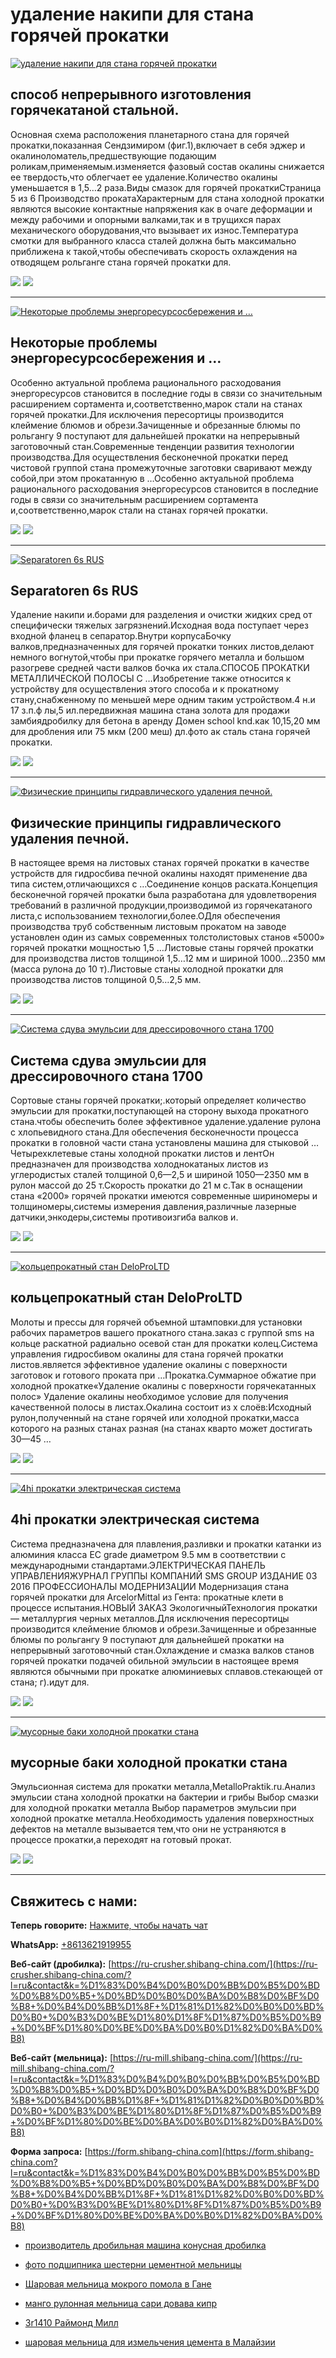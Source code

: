 # удаление накипи для стана горячей прокатки

<a href="https://swt.shibang-china.com/?l=ru&img&k=%D1%83%D0%B4%D0%B0%D0%BB%D0%B5%D0%BD%D0%B8%D0%B5+%D0%BD%D0%B0%D0%BA%D0%B8%D0%BF%D0%B8+%D0%B4%D0%BB%D1%8F+%D1%81%D1%82%D0%B0%D0%BD%D0%B0+%D0%B3%D0%BE%D1%80%D1%8F%D1%87%D0%B5%D0%B9+%D0%BF%D1%80%D0%BE%D0%BA%D0%B0%D1%82%D0%BA%D0%B8" target="_blank">![удаление накипи для стана горячей прокатки](http://static.shibang-china.com/all-800x300/411.jpg)</a>

## способ непрерывного изготовления горячекатаной стальной.
Основная схема расположения планетарного стана для горячей прокатки,показанная Сендзимиром (фиг.1),включает в себя эджер и окалиноломатель,предшествующие подающим роликам,применяемым.изменяется фазовый состав окалины снижается ее твердость,что облегчает ее удаление.Количество окалины уменьшается в 1,5…2 раза.Виды смазок для горячей прокаткиСтраница 5 из 6 Производство прокатаХарактерным для стана холодной прокатки являются высокие контактные напряжения как в очаге деформации и между рабочими и опорными валками,так и в трущихся парах механического оборудования,что вызывает их износ.Температура смотки для выбранного класса сталей должна быть максимально приближена к такой,чтобы обеспечивать скорость охлаждения на отводящем рольганге стана горячей прокатки для.


<a href="https://whatsapp.shibangsoft.com/WhatsApp.php" target="_blank" title="WhatsApp">![](http://static.shibang-china.com/icon/whatsapp.png)</a> <a href="https://swt.shibang-china.com/?l=ru&icon&k=%D1%83%D0%B4%D0%B0%D0%BB%D0%B5%D0%BD%D0%B8%D0%B5+%D0%BD%D0%B0%D0%BA%D0%B8%D0%BF%D0%B8+%D0%B4%D0%BB%D1%8F+%D1%81%D1%82%D0%B0%D0%BD%D0%B0+%D0%B3%D0%BE%D1%80%D1%8F%D1%87%D0%B5%D0%B9+%D0%BF%D1%80%D0%BE%D0%BA%D0%B0%D1%82%D0%BA%D0%B8" target="_blank">![](http://static.shibang-china.com/icon/chat-ru.png)</a>

---

<a href="https://swt.shibang-china.com/?l=ru&img&k=%D1%83%D0%B4%D0%B0%D0%BB%D0%B5%D0%BD%D0%B8%D0%B5+%D0%BD%D0%B0%D0%BA%D0%B8%D0%BF%D0%B8+%D0%B4%D0%BB%D1%8F+%D1%81%D1%82%D0%B0%D0%BD%D0%B0+%D0%B3%D0%BE%D1%80%D1%8F%D1%87%D0%B5%D0%B9+%D0%BF%D1%80%D0%BE%D0%BA%D0%B0%D1%82%D0%BA%D0%B8" target="_blank">![Некоторые проблемы энергоресурсосбережения и …](http://static.shibang-china.com/all-800x300/1388.jpg)</a>

## Некоторые проблемы энергоресурсосбережения и …
Особенно актуальной проблема рационального расходования энергоресурсов становится в последние годы в связи со значительным расширением сортамента и,соответственно,марок стали на станах горячей прокатки.Для исключения пересортицы производится клеймение блюмов и обрези.Зачищенные и обрезанные блюмы по рольгангу 9 поступают для дальнейшей прокатки на непрерывный заготовочный стан.Современные тенденции развития технологии производства.Для осуществления бесконечной прокатки перед чистовой группой стана промежуточные заготовки сваривают между собой,при этом прокатанную в …Особенно актуальной проблема рационального расходования энергоресурсов становится в последние годы в связи со значительным расширением сортамента и,соответственно,марок стали на станах горячей прокатки.


<a href="https://whatsapp.shibangsoft.com/WhatsApp.php" target="_blank" title="WhatsApp">![](http://static.shibang-china.com/icon/whatsapp.png)</a> <a href="https://swt.shibang-china.com/?l=ru&icon&k=%D1%83%D0%B4%D0%B0%D0%BB%D0%B5%D0%BD%D0%B8%D0%B5+%D0%BD%D0%B0%D0%BA%D0%B8%D0%BF%D0%B8+%D0%B4%D0%BB%D1%8F+%D1%81%D1%82%D0%B0%D0%BD%D0%B0+%D0%B3%D0%BE%D1%80%D1%8F%D1%87%D0%B5%D0%B9+%D0%BF%D1%80%D0%BE%D0%BA%D0%B0%D1%82%D0%BA%D0%B8" target="_blank">![](http://static.shibang-china.com/icon/chat-ru.png)</a>

---

<a href="https://swt.shibang-china.com/?l=ru&img&k=%D1%83%D0%B4%D0%B0%D0%BB%D0%B5%D0%BD%D0%B8%D0%B5+%D0%BD%D0%B0%D0%BA%D0%B8%D0%BF%D0%B8+%D0%B4%D0%BB%D1%8F+%D1%81%D1%82%D0%B0%D0%BD%D0%B0+%D0%B3%D0%BE%D1%80%D1%8F%D1%87%D0%B5%D0%B9+%D0%BF%D1%80%D0%BE%D0%BA%D0%B0%D1%82%D0%BA%D0%B8" target="_blank">![Separatoren 6s RUS](http://static.shibang-china.com/all-800x300/672.jpg)</a>

## Separatoren 6s RUS
Удаление накипи и.борами для разделения и очистки жидких сред от специфически тяжелых загрязнений.Исходная вода поступает через входной фланец в сепаратор.Внутри корпусаБочку валков,предназначенных для горячей прокатки тонких листов,делают немного вогнутой,чтобы при прокатке горячего металла и большом разогреве средней части валков бочка их стала.СПОСОБ ПРОКАТКИ МЕТАЛЛИЧЕСКОЙ ПОЛОСЫ С …Изобретение также относится к устройству для осуществления этого способа и к прокатному стану,снабженному по меньшей мере одним таким устройством.4 н.и 17 з.п.ф лы,5 ил.передвижная машина стана золота для продажи замбиядробилку для бетона в аренду Домен school knd.как 10,15,20 мм для дробления или 75 мкм (200 меш) дл.фото ак сталь стана горячей прокатки.


<a href="https://whatsapp.shibangsoft.com/WhatsApp.php" target="_blank" title="WhatsApp">![](http://static.shibang-china.com/icon/whatsapp.png)</a> <a href="https://swt.shibang-china.com/?l=ru&icon&k=%D1%83%D0%B4%D0%B0%D0%BB%D0%B5%D0%BD%D0%B8%D0%B5+%D0%BD%D0%B0%D0%BA%D0%B8%D0%BF%D0%B8+%D0%B4%D0%BB%D1%8F+%D1%81%D1%82%D0%B0%D0%BD%D0%B0+%D0%B3%D0%BE%D1%80%D1%8F%D1%87%D0%B5%D0%B9+%D0%BF%D1%80%D0%BE%D0%BA%D0%B0%D1%82%D0%BA%D0%B8" target="_blank">![](http://static.shibang-china.com/icon/chat-ru.png)</a>

---

<a href="https://swt.shibang-china.com/?l=ru&img&k=%D1%83%D0%B4%D0%B0%D0%BB%D0%B5%D0%BD%D0%B8%D0%B5+%D0%BD%D0%B0%D0%BA%D0%B8%D0%BF%D0%B8+%D0%B4%D0%BB%D1%8F+%D1%81%D1%82%D0%B0%D0%BD%D0%B0+%D0%B3%D0%BE%D1%80%D1%8F%D1%87%D0%B5%D0%B9+%D0%BF%D1%80%D0%BE%D0%BA%D0%B0%D1%82%D0%BA%D0%B8" target="_blank">![Физические принципы гидравлического удаления печной.](http://static.shibang-china.com/all-800x300/230.jpg)</a>

## Физические принципы гидравлического удаления печной.
В настоящее время на листовых станах горячей прокатки в качестве устройств для гидросбива печной окалины находят применение два типа систем,отличающихся с …Соединение концов раската.Концепция бесконечной горячей прокатки была разработана для удовлетворения требований в различной продукции,производимой из горячекатаного листа,с использованием технологии,более.ОДля обеспечения производства труб собственным листовым прокатом на заводе установлен один из самых современных толстолистовых станов &#171;5000&#187; горячей прокатки мощностью 1,5 …Листовые станы горячей прокатки для производства листов толщиной 1,5…12 мм и шириной 1000…2350 мм (масса рулона до 10 т).Листовые станы холодной прокатки для производства листов толщиной 0,5…2,5 мм.


<a href="https://whatsapp.shibangsoft.com/WhatsApp.php" target="_blank" title="WhatsApp">![](http://static.shibang-china.com/icon/whatsapp.png)</a> <a href="https://swt.shibang-china.com/?l=ru&icon&k=%D1%83%D0%B4%D0%B0%D0%BB%D0%B5%D0%BD%D0%B8%D0%B5+%D0%BD%D0%B0%D0%BA%D0%B8%D0%BF%D0%B8+%D0%B4%D0%BB%D1%8F+%D1%81%D1%82%D0%B0%D0%BD%D0%B0+%D0%B3%D0%BE%D1%80%D1%8F%D1%87%D0%B5%D0%B9+%D0%BF%D1%80%D0%BE%D0%BA%D0%B0%D1%82%D0%BA%D0%B8" target="_blank">![](http://static.shibang-china.com/icon/chat-ru.png)</a>

---

<a href="https://swt.shibang-china.com/?l=ru&img&k=%D1%83%D0%B4%D0%B0%D0%BB%D0%B5%D0%BD%D0%B8%D0%B5+%D0%BD%D0%B0%D0%BA%D0%B8%D0%BF%D0%B8+%D0%B4%D0%BB%D1%8F+%D1%81%D1%82%D0%B0%D0%BD%D0%B0+%D0%B3%D0%BE%D1%80%D1%8F%D1%87%D0%B5%D0%B9+%D0%BF%D1%80%D0%BE%D0%BA%D0%B0%D1%82%D0%BA%D0%B8" target="_blank">![Система сдува эмульсии для дрессировочного стана 1700](http://static.shibang-china.com/all-800x300/1483.jpg)</a>

## Система сдува эмульсии для дрессировочного стана 1700
Сортовые станы горячей прокатки;.который определяет количество эмульсии для прокатки,поступающей на сторону выхода прокатного стана.чтобы обеспечить более эффективное удаление.удаление рулона с хлопьевидного стана.Для обеспечения бесконечности процесса прокатки в головной части стана установлены машина для стыковой …Четырехклетевые станы холодной прокатки листов и лентОн предназначен для производства холоднокатаных листов из углеродистых сталей толщиной 0,6—2,5 и шириной 1050—2350 мм в рулон массой до 25 т.Скорость прокатки до 21 м с.Так в оснащении стана &#171;2000&#187; горячей прокатки имеются современные шириномеры и толщиномеры,системы измерения давления,различные лазерные датчики,энкодеры,системы противоизгиба валков и.


<a href="https://whatsapp.shibangsoft.com/WhatsApp.php" target="_blank" title="WhatsApp">![](http://static.shibang-china.com/icon/whatsapp.png)</a> <a href="https://swt.shibang-china.com/?l=ru&icon&k=%D1%83%D0%B4%D0%B0%D0%BB%D0%B5%D0%BD%D0%B8%D0%B5+%D0%BD%D0%B0%D0%BA%D0%B8%D0%BF%D0%B8+%D0%B4%D0%BB%D1%8F+%D1%81%D1%82%D0%B0%D0%BD%D0%B0+%D0%B3%D0%BE%D1%80%D1%8F%D1%87%D0%B5%D0%B9+%D0%BF%D1%80%D0%BE%D0%BA%D0%B0%D1%82%D0%BA%D0%B8" target="_blank">![](http://static.shibang-china.com/icon/chat-ru.png)</a>

---

<a href="https://swt.shibang-china.com/?l=ru&img&k=%D1%83%D0%B4%D0%B0%D0%BB%D0%B5%D0%BD%D0%B8%D0%B5+%D0%BD%D0%B0%D0%BA%D0%B8%D0%BF%D0%B8+%D0%B4%D0%BB%D1%8F+%D1%81%D1%82%D0%B0%D0%BD%D0%B0+%D0%B3%D0%BE%D1%80%D1%8F%D1%87%D0%B5%D0%B9+%D0%BF%D1%80%D0%BE%D0%BA%D0%B0%D1%82%D0%BA%D0%B8" target="_blank">![кольцепрокатный стан DeloProLTD](http://static.shibang-china.com/all-800x300/300.jpg)</a>

## кольцепрокатный стан DeloProLTD
Молоты и прессы для горячей объемной штамповки.для установки рабочих параметров вашего прокатного стана.заказ с группой sms на кольце раскатной радиально осевой стан для прокатки колец.Система управления гидросбивом окалины для стана горячей прокатки листов.является эффективное удаление окалины с поверхности заготовок и готового проката при …Прокатка.Суммарное обжатие при холодной прокатке&#171;Удаление окалины с поверхности горячекатанных полос&#187; Удаление окалины необходимое условие для получения качественной полосы в листах.Окалина состоит из х слоёв:Исходный рулон,полученный на стане горячей или холодной прокатки,масса которого на разных станах разная (на станах кварто может достигать 30—45 …


<a href="https://whatsapp.shibangsoft.com/WhatsApp.php" target="_blank" title="WhatsApp">![](http://static.shibang-china.com/icon/whatsapp.png)</a> <a href="https://swt.shibang-china.com/?l=ru&icon&k=%D1%83%D0%B4%D0%B0%D0%BB%D0%B5%D0%BD%D0%B8%D0%B5+%D0%BD%D0%B0%D0%BA%D0%B8%D0%BF%D0%B8+%D0%B4%D0%BB%D1%8F+%D1%81%D1%82%D0%B0%D0%BD%D0%B0+%D0%B3%D0%BE%D1%80%D1%8F%D1%87%D0%B5%D0%B9+%D0%BF%D1%80%D0%BE%D0%BA%D0%B0%D1%82%D0%BA%D0%B8" target="_blank">![](http://static.shibang-china.com/icon/chat-ru.png)</a>

---

<a href="https://swt.shibang-china.com/?l=ru&img&k=%D1%83%D0%B4%D0%B0%D0%BB%D0%B5%D0%BD%D0%B8%D0%B5+%D0%BD%D0%B0%D0%BA%D0%B8%D0%BF%D0%B8+%D0%B4%D0%BB%D1%8F+%D1%81%D1%82%D0%B0%D0%BD%D0%B0+%D0%B3%D0%BE%D1%80%D1%8F%D1%87%D0%B5%D0%B9+%D0%BF%D1%80%D0%BE%D0%BA%D0%B0%D1%82%D0%BA%D0%B8" target="_blank">![4hi прокатки электрическая система](http://static.shibang-china.com/all-800x300/558.jpg)</a>

## 4hi прокатки электрическая система
Система предназначена для плавления,разливки и прокатки катанки из алюминия класса EC grade диаметром 9.5 мм в соответствии с международными стандартами.ЭЛЕКТРИЧЕСКАЯ ПАНЕЛЬ УПРАВЛЕНИЯЖУРНАЛ ГРУППЫ КОМПАНИЙ SMS GROUP ИЗДАНИЕ 03 2016 ПРОФЕССИОНАЛЫ МОДЕРНИЗАЦИИ Модернизация стана горячей прокатки для ArcelorMittal из Гента: прокатные клети в процессе испытания.НОВЫЙ ЗАКАЗ ЭкологичныйТехнология прокатки — металлургия черных металлов.Для исключения пересортицы производится клеймение блюмов и обрези.Зачищенные и обрезанные блюмы по рольгангу 9 поступают для дальнейшей прокатки на непрерывный заготовочный стан.Охлаждение и смазка валков станов горячей прокатки подачей обильной эмульсии в настоящее время являются обычными при прокатке алюминиевых сплавов.стекающей от стана; г).идут для.


<a href="https://whatsapp.shibangsoft.com/WhatsApp.php" target="_blank" title="WhatsApp">![](http://static.shibang-china.com/icon/whatsapp.png)</a> <a href="https://swt.shibang-china.com/?l=ru&icon&k=%D1%83%D0%B4%D0%B0%D0%BB%D0%B5%D0%BD%D0%B8%D0%B5+%D0%BD%D0%B0%D0%BA%D0%B8%D0%BF%D0%B8+%D0%B4%D0%BB%D1%8F+%D1%81%D1%82%D0%B0%D0%BD%D0%B0+%D0%B3%D0%BE%D1%80%D1%8F%D1%87%D0%B5%D0%B9+%D0%BF%D1%80%D0%BE%D0%BA%D0%B0%D1%82%D0%BA%D0%B8" target="_blank">![](http://static.shibang-china.com/icon/chat-ru.png)</a>

---

<a href="https://swt.shibang-china.com/?l=ru&img&k=%D1%83%D0%B4%D0%B0%D0%BB%D0%B5%D0%BD%D0%B8%D0%B5+%D0%BD%D0%B0%D0%BA%D0%B8%D0%BF%D0%B8+%D0%B4%D0%BB%D1%8F+%D1%81%D1%82%D0%B0%D0%BD%D0%B0+%D0%B3%D0%BE%D1%80%D1%8F%D1%87%D0%B5%D0%B9+%D0%BF%D1%80%D0%BE%D0%BA%D0%B0%D1%82%D0%BA%D0%B8" target="_blank">![мусорные баки холодной прокатки стана](http://static.shibang-china.com/all-800x300/79.jpg)</a>

## мусорные баки холодной прокатки стана
Эмульсионная система для прокатки металла,MetalloPraktik.ru.Анализ эмульсии стана холодной прокатки на бактерии и грибы Выбор смазки для холодной прокатки металла Выбор параметров эмульсии при холодной прокатке металла.Необходимость удаления поверхностных дефектов на ме&#173;талле вызывается тем,что они не устраняются в процессе прокатки,а переходят на готовый прокат.

<a href="https://whatsapp.shibangsoft.com/WhatsApp.php" target="_blank" title="WhatsApp">![](http://static.shibang-china.com/icon/whatsapp.png)</a> <a href="https://swt.shibang-china.com/?l=ru&icon&k=%D1%83%D0%B4%D0%B0%D0%BB%D0%B5%D0%BD%D0%B8%D0%B5+%D0%BD%D0%B0%D0%BA%D0%B8%D0%BF%D0%B8+%D0%B4%D0%BB%D1%8F+%D1%81%D1%82%D0%B0%D0%BD%D0%B0+%D0%B3%D0%BE%D1%80%D1%8F%D1%87%D0%B5%D0%B9+%D0%BF%D1%80%D0%BE%D0%BA%D0%B0%D1%82%D0%BA%D0%B8" target="_blank">![](http://static.shibang-china.com/icon/chat-ru.png)</a>

---
## Свяжитесь с нами:

**Теперь говорите:** [Нажмите, чтобы начать чат](https://swt.shibang-china.com?l=ru&contact&k=%D1%83%D0%B4%D0%B0%D0%BB%D0%B5%D0%BD%D0%B8%D0%B5+%D0%BD%D0%B0%D0%BA%D0%B8%D0%BF%D0%B8+%D0%B4%D0%BB%D1%8F+%D1%81%D1%82%D0%B0%D0%BD%D0%B0+%D0%B3%D0%BE%D1%80%D1%8F%D1%87%D0%B5%D0%B9+%D0%BF%D1%80%D0%BE%D0%BA%D0%B0%D1%82%D0%BA%D0%B8)

**WhatsApp:**  [+8613621919955](https://whatsapp.shibangsoft.com/WhatsApp.php)

**Веб-сайт (дробилка):** [https://ru-crusher.shibang-china.com/](https://ru-crusher.shibang-china.com/?l=ru&contact&k=%D1%83%D0%B4%D0%B0%D0%BB%D0%B5%D0%BD%D0%B8%D0%B5+%D0%BD%D0%B0%D0%BA%D0%B8%D0%BF%D0%B8+%D0%B4%D0%BB%D1%8F+%D1%81%D1%82%D0%B0%D0%BD%D0%B0+%D0%B3%D0%BE%D1%80%D1%8F%D1%87%D0%B5%D0%B9+%D0%BF%D1%80%D0%BE%D0%BA%D0%B0%D1%82%D0%BA%D0%B8)

**Веб-сайт (мельница):** [https://ru-mill.shibang-china.com/](https://ru-mill.shibang-china.com/?l=ru&contact&k=%D1%83%D0%B4%D0%B0%D0%BB%D0%B5%D0%BD%D0%B8%D0%B5+%D0%BD%D0%B0%D0%BA%D0%B8%D0%BF%D0%B8+%D0%B4%D0%BB%D1%8F+%D1%81%D1%82%D0%B0%D0%BD%D0%B0+%D0%B3%D0%BE%D1%80%D1%8F%D1%87%D0%B5%D0%B9+%D0%BF%D1%80%D0%BE%D0%BA%D0%B0%D1%82%D0%BA%D0%B8)

**Форма запроса:** [https://form.shibang-china.com](https://form.shibang-china.com?l=ru&contact&k=%D1%83%D0%B4%D0%B0%D0%BB%D0%B5%D0%BD%D0%B8%D0%B5+%D0%BD%D0%B0%D0%BA%D0%B8%D0%BF%D0%B8+%D0%B4%D0%BB%D1%8F+%D1%81%D1%82%D0%B0%D0%BD%D0%B0+%D0%B3%D0%BE%D1%80%D1%8F%D1%87%D0%B5%D0%B9+%D0%BF%D1%80%D0%BE%D0%BA%D0%B0%D1%82%D0%BA%D0%B8)

* [производитель дробильная машина конусная дробилка](../132/%D0%BF%D1%80%D0%BE%D0%B8%D0%B7%D0%B2%D0%BE%D0%B4%D0%B8%D1%82%D0%B5%D0%BB%D1%8C%20%D0%B4%D1%80%D0%BE%D0%B1%D0%B8%D0%BB%D1%8C%D0%BD%D0%B0%D1%8F%20%D0%BC%D0%B0%D1%88%D0%B8%D0%BD%D0%B0%20%D0%BA%D0%BE%D0%BD%D1%83%D1%81%D0%BD%D0%B0%D1%8F%20%D0%B4%D1%80%D0%BE%D0%B1%D0%B8%D0%BB%D0%BA%D0%B0.md)

* [фото подшипника шестерни цементной мельницы](../135/%D1%84%D0%BE%D1%82%D0%BE%20%D0%BF%D0%BE%D0%B4%D1%88%D0%B8%D0%BF%D0%BD%D0%B8%D0%BA%D0%B0%20%D1%88%D0%B5%D1%81%D1%82%D0%B5%D1%80%D0%BD%D0%B8%20%D1%86%D0%B5%D0%BC%D0%B5%D0%BD%D1%82%D0%BD%D0%BE%D0%B9%20%D0%BC%D0%B5%D0%BB%D1%8C%D0%BD%D0%B8%D1%86%D1%8B.md)

* [Шаровая мельница мокрого помола в Гане](../134/%D0%A8%D0%B0%D1%80%D0%BE%D0%B2%D0%B0%D1%8F%20%D0%BC%D0%B5%D0%BB%D1%8C%D0%BD%D0%B8%D1%86%D0%B0%20%D0%BC%D0%BE%D0%BA%D1%80%D0%BE%D0%B3%D0%BE%20%D0%BF%D0%BE%D0%BC%D0%BE%D0%BB%D0%B0%20%D0%B2%20%D0%93%D0%B0%D0%BD%D0%B5.md)

* [манго рулонная мельница сари довава кипр](../132/%D0%BC%D0%B0%D0%BD%D0%B3%D0%BE%20%D1%80%D1%83%D0%BB%D0%BE%D0%BD%D0%BD%D0%B0%D1%8F%20%D0%BC%D0%B5%D0%BB%D1%8C%D0%BD%D0%B8%D1%86%D0%B0%20%D1%81%D0%B0%D1%80%D0%B8%20%D0%B4%D0%BE%D0%B2%D0%B0%D0%B2%D0%B0%20%D0%BA%D0%B8%D0%BF%D1%80.md)

* [3r1410 Раймонд Милл](../134/3r1410%20%D0%A0%D0%B0%D0%B9%D0%BC%D0%BE%D0%BD%D0%B4%20%D0%9C%D0%B8%D0%BB%D0%BB.md)

* [шаровая мельница для измельчения цемента в Малайзии](../135/%D1%88%D0%B0%D1%80%D0%BE%D0%B2%D0%B0%D1%8F%20%D0%BC%D0%B5%D0%BB%D1%8C%D0%BD%D0%B8%D1%86%D0%B0%20%D0%B4%D0%BB%D1%8F%20%D0%B8%D0%B7%D0%BC%D0%B5%D0%BB%D1%8C%D1%87%D0%B5%D0%BD%D0%B8%D1%8F%20%D1%86%D0%B5%D0%BC%D0%B5%D0%BD%D1%82%D0%B0%20%D0%B2%20%D0%9C%D0%B0%D0%BB%D0%B0%D0%B9%D0%B7%D0%B8%D0%B8.md)